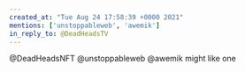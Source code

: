 ```yaml
---
created_at: "Tue Aug 24 17:58:39 +0000 2021"
mentions: ['unstoppableweb', 'awemik']
in_reply_to: @DeadHeadsTV
---
```


@DeadHeadsNFT @unstoppableweb @awemik might like one